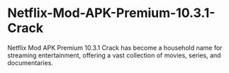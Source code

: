 # Netflix-Mod-APK-Premium-10.3.1-Crack
Netflix Mod APK Premium 10.3.1 Crack has become a household name for streaming entertainment, offering a vast collection of movies, series, and documentaries.

